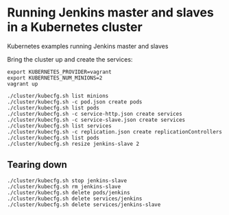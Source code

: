 Running Jenkins master and slaves in a Kubernetes cluster
==================

Kubernetes examples running Jenkins master and slaves

Bring the cluster up and create the services:

    export KUBERNETES_PROVIDER=vagrant
    export KUBERNETES_NUM_MINIONS=2
    vagrant up

    ./cluster/kubecfg.sh list minions
    ./cluster/kubecfg.sh -c pod.json create pods
    ./cluster/kubecfg.sh list pods
    ./cluster/kubecfg.sh -c service-http.json create services
    ./cluster/kubecfg.sh -c service-slave.json create services
    ./cluster/kubecfg.sh list services
    ./cluster/kubecfg.sh -c replication.json create replicationControllers
    ./cluster/kubecfg.sh list pods
    ./cluster/kubecfg.sh resize jenkins-slave 2


## Tearing down

    ./cluster/kubecfg.sh stop jenkins-slave
    ./cluster/kubecfg.sh rm jenkins-slave
    ./cluster/kubecfg.sh delete pods/jenkins
    ./cluster/kubecfg.sh delete services/jenkins
    ./cluster/kubecfg.sh delete services/jenkins-slave
